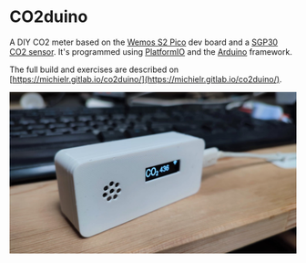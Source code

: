 # CO2duino

A DIY CO2 meter based on the [Wemos S2 Pico](https://www.wemos.cc/en/latest/s2/s2_pico.html) dev board and a [SGP30 CO2 sensor](https://www.tinytronics.nl/shop/nl/sensoren/lucht/gas/sgp30-tvoc-en-eco2-sensor-module). It's programmed using [PlatformIO](https://platformio.org/) and the [Arduino](https://www.arduino.cc/) framework.

The full build and exercises are described on [https://michielr.gitlab.io/co2duino/](https://michielr.gitlab.io/co2duino/).

![A photo of the end result](docs/assets/co2-meter.jpeg "Photo")
